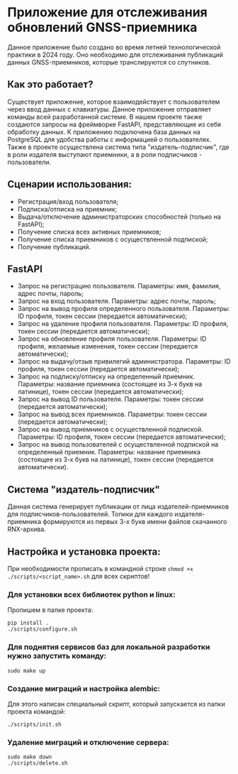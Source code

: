 # Приложение для отслеживания обновлений GNSS-приемника
Данное приложение было создано во время летней технологической практики в 2024 году. Оно необходимо для отслеживания публикаций данных GNSS-приемников, которые транслируются со спутников.

## Как это работает?
Существует приложение, которое взаимодействует с пользователем через ввод данных с клавиатуры. Данное приложение отправляет команды всей разработанной системе. В нашем проекте также создаются запросы на фреймворке FastAPI, представляющие из себя обработку данных. К приложению подключена база данных на PostgreSQL для удобства работы с информацией о пользователях. Также в проекте осуществлена система типа "издатель-подписчик", где в роли издателя выступают приемники, а в роли подписчиков - пользователи.

## Сценарии использования:
  - Регистрация/вход пользователя;
  - Подписка/отписка на приемник;
  - Выдача/отключение администраторских способностей (только на FastAPI);
  - Получение списка всех активных приемников;
  - Получение списка приемников с осуществленной подпиской;
  - Получение публикаций.
    
## FastAPI
  - Запрос на регистрацию пользователя. Параметры: имя, фамилия, адрес почты, пароль;
  - Запрос на вход пользователя. Параметры: адрес почты, пароль;
  - Запрос на вывод профиля определенного пользователя. Параметры: ID профиля, токен сессии (передается автоматически);
  - Запрос на удаление профиля пользователя. Параметры: ID профиля, токен сессии (передается автоматически);
  - Запрос на обновление профиля пользователя. Параметры: ID профиля, желаемые изменения, токен сессии (передается автоматически);
  - Запрос на выдачу/отзыв привилегий администратора. Параметры: ID профиля, токен сессии (передается автоматически);
  - Запрос на подписку/отписку на определенный приемник. Параметры: название приемника (состоящее из 3-х букв на латинице), токен сессии (передается автоматически);
  - Запрос на вывод ID пользователя. Параметры: токен сессии (передается автоматически);
  - Запрос на вывод всех приемников. Параметры: токен сессии (передается автоматически);
  - Запрос на вывод приемников с осуществленной подпиской. Параметры: ID профиля, токен сессии (передается автоматически);
  - Запрос на вывод пользователей с осуществленной подпиской на определенный приемник. Параметры: название приемника (состоящее из 3-х букв на латинице), токен сессии (передается автоматически).

## Система "издатель-подписчик"
Данная система генерирует публикации от лица издателей-приемников для подписчиков-пользователей. Топики для каждого издателя-приемника формируются из первых 3-х букв имени файлов скачанного RNX-архива.

## Настройка и установка проекта:
При необходимости прописать в командной строке ```chmod +x ./scripts/<script_name>.sh``` для всех скриптов!

### Для установки всех библиотек python и linux:
Пропишем в папке проекта:
```
pip install .
./scripts/configure.sh
```

### Для поднятия сервисов баз для локальной разработки нужно запустить команду:
```
sudo make up
```

### Создание миграций и настройка alembic:
Для этого написан специальный скрипт, который запускается из папки проекта командой:
```
./scripts/init.sh
```

### Удаление миграций и отключение сервера:
```
sudo make down
./scripts/delete.sh
```
